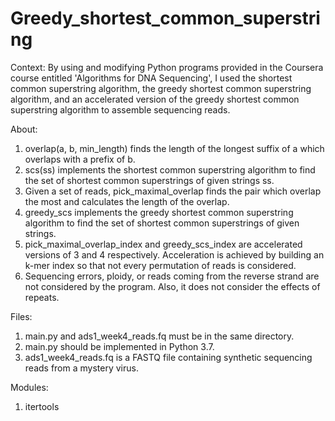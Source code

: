 # Greedy_shortest_common_superstring
Context: By using and modifying Python programs provided in the Coursera course entitled 'Algorithms for DNA Sequencing', I used the shortest common superstring algorithm, the greedy shortest common superstring algorithm, and an accelerated version of the greedy shortest common superstring algorithm to assemble sequencing reads.

About:
1. overlap(a, b, min_length) finds the length of the longest suffix of a which overlaps with a prefix of b.
2. scs(ss) implements the shortest common superstring algorithm to find the set of shortest common superstrings of given strings ss.
3. Given a set of reads, pick_maximal_overlap finds the pair which overlap the most and calculates the length of the overlap.
4. greedy_scs implements the greedy shortest common superstring algorithm to find the set of shortest common superstrings of given strings.
5. pick_maximal_overlap_index and greedy_scs_index are accelerated versions of 3 and 4 respectively. Acceleration is achieved by building an k-mer index so that not every permutation of reads is considered.
6. Sequencing errors, ploidy, or reads coming from the reverse strand are not considered by the program. Also, it does not consider the effects of repeats.

Files:
1. main.py and ads1_week4_reads.fq must be in the same directory.
2. main.py should be implemented in Python 3.7.
3. ads1_week4_reads.fq is a FASTQ file containing synthetic sequencing reads from a mystery virus.

Modules:
1. itertools
